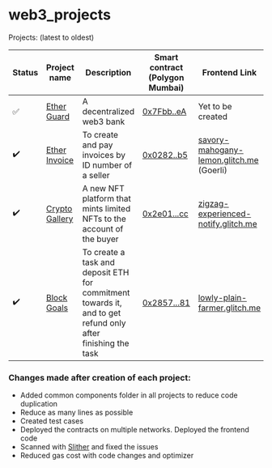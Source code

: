 # web3_projects

Projects:  (latest to oldest)

Status | Project name | Description | Smart contract (Polygon Mumbai) | Frontend Link
--- | --- | --- | --- | ---
:white_check_mark: | [Ether Guard](./ether-guard/) | A decentralized web3 bank | [0x7Fbb..eA](https://mumbai.polygonscan.com/address/0x7Fbb4844DEfd9D39b576C8EC8bb4694AA1d498eA) | Yet to be created
:heavy_check_mark: | [Ether Invoice](./ether-invoice/) | To create and pay invoices by ID number of a seller | [0x0282..b5](https://mumbai.polygonscan.com/address/0x02821ab824b78140021c03880245c1c0be06aeb5) | [savory-mahogany-lemon.glitch.me](https://savory-mahogany-lemon.glitch.me/) (Goerli)
:heavy_check_mark: | [Crypto Gallery](./crypto-gallery/) | A new NFT platform that mints limited NFTs to the account of the buyer | [0x2e01...cc](https://mumbai.polygonscan.com/address/0x2e016a9a230e9255faea52b617feb23bf59203cc) | [zigzag-experienced-notify.glitch.me](https://zigzag-experienced-notify.glitch.me/)
:heavy_check_mark: | [Block Goals](./block-goals/) | To create a task and deposit ETH for commitment towards it, and to get refund only after finishing the task | [0x2857...81](https://mumbai.polygonscan.com/address/0x2857c840096F63c5Ab0C8eF6733C92668f314481) | [lowly-plain-farmer.glitch.me](https://lowly-plain-farmer.glitch.me/)


### Changes made after creation of each project:

- Added common components folder in all projects to reduce code duplication
- Reduce as many lines as possible
- Created test cases
- Deployed the contracts on multiple networks. Deployed the frontend code
- Scanned with [Slither](https://github.com/crytic/slither) and fixed the issues
- Reduced gas cost with code changes and optimizer

